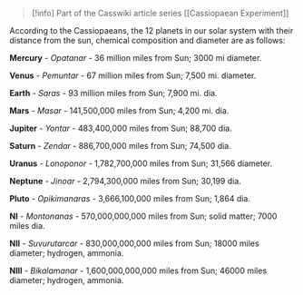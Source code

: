
> [!info] Part of the Casswiki article series [[Cassiopaean Experiment]]

According to the Cassiopaeans, the 12 planets in our solar system with their distance from the sun, chemical composition and diameter are as follows:

**Mercury** - _Opatanar_ - 36 million miles from Sun; 3000 mi diameter.

**Venus** - _Pemuntar_ - 67 million miles from Sun; 7,500 mi. diameter.

**Earth** - _Saras_ - 93 million miles from Sun; 7,900 mi. dia.

**Mars** - _Masar_ - 141,500,000 miles from Sun; 4,200 mi. dia.

**Jupiter** - _Yontar_ - 483,400,000 miles from Sun; 88,700 dia.

**Saturn** - _Zendar_ - 886,700,000 miles from Sun; 74,500 dia.

**Uranus** - _Lonoponor_ - 1,782,700,000 miles from Sun; 31,566 diameter.

**Neptune** - _Jinoar_ - 2,794,300,000 miles from Sun; 30,199 dia.

**Pluto** - _Opikimanaras_ - 3,666,100,000 miles from Sun; 1,864 dia.

**NI** - _Montonanas_ - 570,000,000,000 miles from Sun; solid matter; 7000 miles dia.

**NII** - _Suvurutarcar_ - 830,000,000,000 miles from Sun; 18000 miles diameter; hydrogen, ammonia.

**NIII** - _Bikalamanar_ - 1,600,000,000,000 miles from Sun; 46000 miles diameter; hydrogen, ammonia.